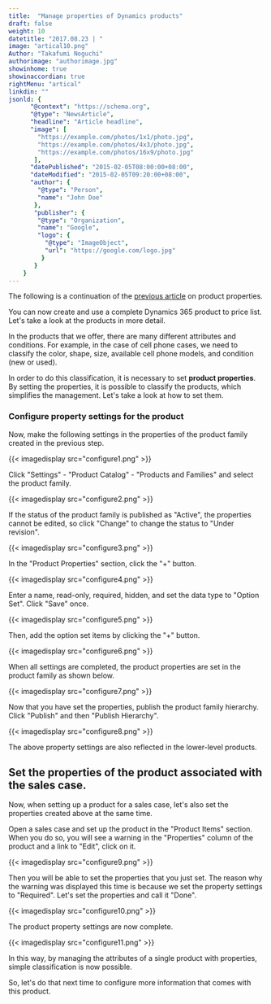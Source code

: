 ```yaml
---
title:  "Manage properties of Dynamics products"
draft: false
weight: 10
datetitle: "2017.08.23 | "
image: "artical10.png"
Author: "Takafumi Noguchi"
authorimage: "authorimage.jpg"
showinhome: true
showinaccordian: true
rightMenu: "artical"
linkdin: ""
jsonld: {
      "@context": "https://schema.org",
      "@type": "NewsArticle",
      "headline": "Article headline",
      "image": [
        "https://example.com/photos/1x1/photo.jpg",
        "https://example.com/photos/4x3/photo.jpg",
        "https://example.com/photos/16x9/photo.jpg"
       ],
      "datePublished": "2015-02-05T08:00:00+08:00",
      "dateModified": "2015-02-05T09:20:00+08:00",
      "author": {
        "@type": "Person",
        "name": "John Doe"
       },
       "publisher": {
        "@type": "Organization",
        "name": "Google",
        "logo": {
          "@type": "ImageObject",
          "url": "https://google.com/logo.jpg"
         }
       }
    }
---
```

<!-- Intro  -->
The following is a continuation of the [previous article](#) on product properties.

You can now create and use a complete Dynamics 365 product to price list. Let's take a look at the products in more detail.

In the products that we offer, there are many different attributes and conditions. For example, in the case of cell phone cases, we need to classify the color, shape, size, available cell phone models, and condition (new or used).

In order to do this classification, it is necessary to set **product properties**. By setting the properties, it is possible to classify the products, which simplifies the management. Let's take a look at how to set them.

### Configure property settings for the product
Now, make the following settings in the properties of the product family created in the previous step.
<!-- Image= configure1.png -->
{{< imagedisplay src="configure1.png" >}}

Click "Settings" - "Product Catalog" - "Products and Families" and select the product family.
<!-- Imege= configure2.png -->
{{< imagedisplay src="configure2.png" >}}

If the status of the product family is published as "Active", the properties cannot be edited, so click "Change" to change the status to "Under revision".
<!-- Image= configure3.png -->
{{< imagedisplay src="configure3.png" >}}

In the "Product Properties" section, click the "+" button.
<!-- Image= configure4.png -->
{{< imagedisplay src="configure4.png" >}}

Enter a name, read-only, required, hidden, and set the data type to "Option Set". Click "Save" once.
<!-- Image= configure5.png -->
{{< imagedisplay src="configure5.png" >}}

Then, add the option set items by clicking the "+" button.
<!-- Image= configure6.png -->
{{< imagedisplay src="configure6.png" >}}

When all settings are completed, the product properties are set in the product family as shown below.
<!-- Image= configure7.png -->
{{< imagedisplay src="configure7.png" >}}

Now that you have set the properties, publish the product family hierarchy. Click "Publish" and then "Publish Hierarchy".
<!-- Image= configure8.png -->
{{< imagedisplay src="configure8.png" >}}

The above property settings are also reflected in the lower-level products.

## Set the properties of the product associated with the sales case.
Now, when setting up a product for a sales case, let's also set the properties created above at the same time.

Open a sales case and set up the product in the "Product Items" section. When you do so, you will see a warning in the "Properties" column of the product and a link to "Edit", click on it.
<!-- Image= configure9.png -->
{{< imagedisplay src="configure9.png" >}}

Then you will be able to set the properties that you just set. The reason why the warning was displayed this time is because we set the property settings to "Required". Let's set the properties and call it "Done".
<!-- Image= configure10.png -->
{{< imagedisplay src="configure10.png" >}}

The product property settings are now complete.
<!-- Image= configure11.png -->
{{< imagedisplay src="configure11.png" >}}

In this way, by managing the attributes of a single product with properties, simple classification is now possible.

So, let's do that next time to configure more information that comes with this product.